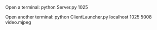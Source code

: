 Open a terminal:
    python Server.py 1025

Open another terminal:
    python ClientLauncher.py localhost 1025 5008 video.mjpeg
